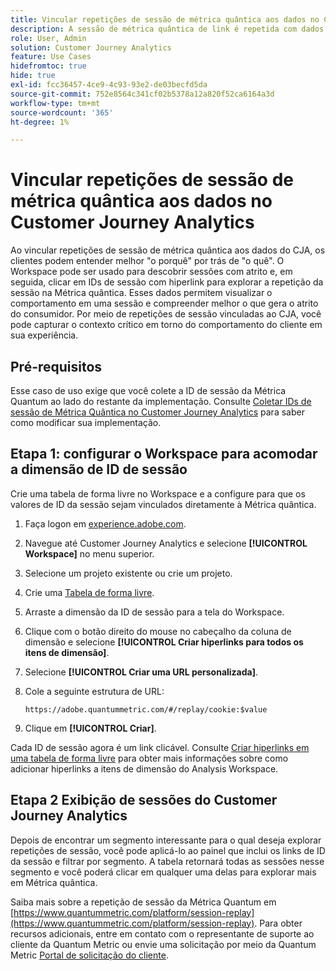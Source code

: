 ```yaml
---
title: Vincular repetições de sessão de métrica quântica aos dados no Customer Journey Analytics
description: A sessão de métrica quântica de link é repetida com dados do CJA para entender melhor "o porquê" por trás de "o quê".
role: User, Admin
solution: Customer Journey Analytics
feature: Use Cases
hidefromtoc: true
hide: true
exl-id: fcc36457-4ce9-4c93-93e2-de03becfd5da
source-git-commit: 752e8564c341cf02b5378a12a820f52ca6164a3d
workflow-type: tm+mt
source-wordcount: '365'
ht-degree: 1%

---
```


# Vincular repetições de sessão de métrica quântica aos dados no Customer Journey Analytics

Ao vincular repetições de sessão de métrica quântica aos dados do CJA, os clientes podem entender melhor &quot;o porquê&quot; por trás de &quot;o quê&quot;.  O Workspace pode ser usado para descobrir sessões com atrito e, em seguida, clicar em IDs de sessão com hiperlink para explorar a repetição da sessão na Métrica quântica.  Esses dados permitem visualizar o comportamento em uma sessão e compreender melhor o que gera o atrito do consumidor.  Por meio de repetições de sessão vinculadas ao CJA, você pode capturar o contexto crítico em torno do comportamento do cliente em sua experiência.

## Pré-requisitos

Esse caso de uso exige que você colete a ID de sessão da Métrica Quantum ao lado do restante da implementação. Consulte [Coletar IDs de sessão de Métrica Quântica no Customer Journey Analytics](collect-session-id.md) para saber como modificar sua implementação.

## Etapa 1: configurar o Workspace para acomodar a dimensão de ID de sessão

Crie uma tabela de forma livre no Workspace e a configure para que os valores de ID da sessão sejam vinculados diretamente à Métrica quântica.

1. Faça logon em [experience.adobe.com](https://experience.adobe.com).
1. Navegue até Customer Journey Analytics e selecione **[!UICONTROL Workspace]** no menu superior.
1. Selecione um projeto existente ou crie um projeto.
1. Crie uma [Tabela de forma livre](/help/analysis-workspace/visualizations/freeform-table/freeform-table.md).
1. Arraste a dimensão da ID de sessão para a tela do Workspace.
1. Clique com o botão direito do mouse no cabeçalho da coluna de dimensão e selecione **[!UICONTROL Criar hiperlinks para todos os itens de dimensão]**.
1. Selecione **[!UICONTROL Criar uma URL personalizada]**.
1. Cole a seguinte estrutura de URL:

   ```
   https://adobe.quantummetric.com/#/replay/cookie:$value
   ```

1. Clique em **[!UICONTROL Criar]**.

Cada ID de sessão agora é um link clicável. Consulte [Criar hiperlinks em uma tabela de forma livre](/help/analysis-workspace/visualizations/freeform-table/freeform-table-hyperlinks.md) para obter mais informações sobre como adicionar hiperlinks a itens de dimensão do Analysis Workspace.

## Etapa 2 Exibição de sessões do Customer Journey Analytics

Depois de encontrar um segmento interessante para o qual deseja explorar repetições de sessão, você pode aplicá-lo ao painel que inclui os links de ID da sessão e filtrar por segmento. A tabela retornará todas as sessões nesse segmento e você poderá clicar em qualquer uma delas para explorar mais em Métrica quântica.

Saiba mais sobre a repetição de sessão da Métrica Quantum em [https://www.quantummetric.com/platform/session-replay](https://www.quantummetric.com/platform/session-replay). Para obter recursos adicionais, entre em contato com o representante de suporte ao cliente da Quantum Metric ou envie uma solicitação por meio da Quantum Metric [Portal de solicitação do cliente](https://community.quantummetric.com/s/public-support-page).

